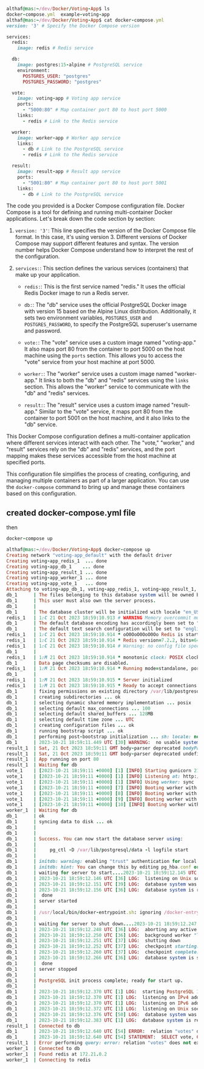 ```ruby
althaf@mas:~/dev/Docker/Voting-App$ ls
docker-compose.yml  example-voting-app
althaf@mas:~/dev/Docker/Voting-App$ cat docker-compose.yml 
version: '3' # Specify the Docker Compose version

services:
  redis:
    image: redis # Redis service

  db:
    image: postgres:15-alpine # PostgreSQL service
    environment:
      POSTGRES_USER: "postgres"
      POSTGRES_PASSWORD: "postgres"

  vote:
    image: voting-app # Voting app service
    ports:
      - "5000:80" # Map container port 80 to host port 5000
    links:
      - redis # Link to the Redis service

  worker:
    image: worker-app # Worker app service
    links:
      - db # Link to the PostgreSQL service
      - redis # Link to the Redis service

  result:
    image: result-app # Result app service
    ports:
      - "5001:80" # Map container port 80 to host port 5001
    links:
      - db # Link to the PostgreSQL service
```
The code you provided is a Docker Compose configuration file. Docker Compose is a tool for defining and running multi-container Docker applications. Let's break down the code section by section:

1. `version: '3'`: This line specifies the version of the Docker Compose file format. In this case, it's using version 3. Different versions of Docker Compose may support different features and syntax. The version number helps Docker Compose understand how to interpret the rest of the configuration.

2. `services:`: This section defines the various services (containers) that make up your application.

   - `redis:`: This is the first service named "redis." It uses the official Redis Docker image to run a Redis server.
   
   - `db:`: The "db" service uses the official PostgreSQL Docker image with version 15 based on the Alpine Linux distribution. Additionally, it sets two environment variables, `POSTGRES_USER` and `POSTGRES_PASSWORD`, to specify the PostgreSQL superuser's username and password.
   
   - `vote:`: The "vote" service uses a custom image named "voting-app." It also maps port 80 from the container to port 5000 on the host machine using the `ports` section. This allows you to access the "vote" service from your host machine at port 5000.
   
   - `worker:`: The "worker" service uses a custom image named "worker-app." It links to both the "db" and "redis" services using the `links` section. This allows the "worker" service to communicate with the "db" and "redis" services.
   
   - `result:`: The "result" service uses a custom image named "result-app." Similar to the "vote" service, it maps port 80 from the container to port 5001 on the host machine, and it also links to the "db" service.

This Docker Compose configuration defines a multi-container application where different services interact with each other. The "vote," "worker," and "result" services rely on the "db" and "redis" services, and the port mapping makes these services accessible from the host machine at specified ports.

This configuration file simplifies the process of creating, configuring, and managing multiple containers as part of a larger application. You can use the `docker-compose` command to bring up and manage these containers based on this configuration.
## created docker-compose.yml file

then
```ruby
docker-compose up
```

```ruby
althaf@mas:~/dev/Docker/Voting-App$ docker-compose up 
Creating network "voting-app_default" with the default driver
Creating voting-app_redis_1  ... done
Creating voting-app_db_1    ... done
Creating voting-app_result_1 ... done
Creating voting-app_worker_1 ... done
Creating voting-app_vote_1   ... done
Attaching to voting-app_db_1, voting-app_redis_1, voting-app_result_1, voting-app_vote_1, voting-app_worker_1
db_1      | The files belonging to this database system will be owned by user "postgres".
db_1      | This user must also own the server process.
db_1      | 
db_1      | The database cluster will be initialized with locale "en_US.utf8".
redis_1   | 1:C 21 Oct 2023 18:59:10.913 # WARNING Memory overcommit must be enabled! Without it, a background save or replication may fail under low memory condition. Being disabled, it can also cause failures without low memory condition, see https://github.com/jemalloc/jemalloc/issues/1328. To fix this issue add 'vm.overcommit_memory = 1' to /etc/sysctl.conf and then reboot or run the command 'sysctl vm.overcommit_memory=1' for this to take effect.
db_1      | The default database encoding has accordingly been set to "UTF8".
db_1      | The default text search configuration will be set to "english".
redis_1   | 1:C 21 Oct 2023 18:59:10.914 * oO0OoO0OoO0Oo Redis is starting oO0OoO0OoO0Oo
redis_1   | 1:C 21 Oct 2023 18:59:10.914 * Redis version=7.2.2, bits=64, commit=00000000, modified=0, pid=1, just started
redis_1   | 1:C 21 Oct 2023 18:59:10.914 # Warning: no config file specified, using the default config. In order to specify a config file use redis-server /path/to/redis.conf
db_1      | 
redis_1   | 1:M 21 Oct 2023 18:59:10.914 * monotonic clock: POSIX clock_gettime
db_1      | Data page checksums are disabled.
redis_1   | 1:M 21 Oct 2023 18:59:10.914 * Running mode=standalone, port=6379.
db_1      | 
redis_1   | 1:M 21 Oct 2023 18:59:10.915 * Server initialized
redis_1   | 1:M 21 Oct 2023 18:59:10.915 * Ready to accept connections tcp
db_1      | fixing permissions on existing directory /var/lib/postgresql/data ... ok
db_1      | creating subdirectories ... ok
db_1      | selecting dynamic shared memory implementation ... posix
db_1      | selecting default max_connections ... 100
db_1      | selecting default shared_buffers ... 128MB
db_1      | selecting default time zone ... UTC
db_1      | creating configuration files ... ok
db_1      | running bootstrap script ... ok
db_1      | performing post-bootstrap initialization ... sh: locale: not found
db_1      | 2023-10-21 18:59:11.449 UTC [30] WARNING:  no usable system locales were found
result_1  | Sat, 21 Oct 2023 18:59:11 GMT body-parser deprecated bodyParser: use individual json/urlencoded middlewares at server.js:73:9
result_1  | Sat, 21 Oct 2023 18:59:11 GMT body-parser deprecated undefined extended: provide extended option at ../node_modules/body-parser/index.js:104:29
result_1  | App running on port 80
result_1  | Waiting for db
vote_1    | [2023-10-21 18:59:11 +0000] [1] [INFO] Starting gunicorn 21.2.0
vote_1    | [2023-10-21 18:59:11 +0000] [1] [INFO] Listening at: http://0.0.0.0:80 (1)
vote_1    | [2023-10-21 18:59:11 +0000] [1] [INFO] Using worker: sync
vote_1    | [2023-10-21 18:59:11 +0000] [7] [INFO] Booting worker with pid: 7
vote_1    | [2023-10-21 18:59:11 +0000] [8] [INFO] Booting worker with pid: 8
vote_1    | [2023-10-21 18:59:11 +0000] [9] [INFO] Booting worker with pid: 9
vote_1    | [2023-10-21 18:59:11 +0000] [10] [INFO] Booting worker with pid: 10
worker_1  | Waiting for db
db_1      | ok
db_1      | syncing data to disk ... ok
db_1      | 
db_1      | 
db_1      | Success. You can now start the database server using:
db_1      | 
db_1      |     pg_ctl -D /var/lib/postgresql/data -l logfile start
db_1      | 
db_1      | initdb: warning: enabling "trust" authentication for local connections
db_1      | initdb: hint: You can change this by editing pg_hba.conf or using the option -A, or --auth-local and --auth-host, the next time you run initdb.
db_1      | waiting for server to start....2023-10-21 18:59:12.145 UTC [36] LOG:  starting PostgreSQL 15.4 on x86_64-pc-linux-musl, compiled by gcc (Alpine 12.2.1_git20220924-r10) 12.2.1 20220924, 64-bit
db_1      | 2023-10-21 18:59:12.146 UTC [36] LOG:  listening on Unix socket "/var/run/postgresql/.s.PGSQL.5432"
db_1      | 2023-10-21 18:59:12.151 UTC [39] LOG:  database system was shut down at 2023-10-21 18:59:12 UTC
db_1      | 2023-10-21 18:59:12.156 UTC [36] LOG:  database system is ready to accept connections
db_1      |  done
db_1      | server started
db_1      | 
db_1      | /usr/local/bin/docker-entrypoint.sh: ignoring /docker-entrypoint-initdb.d/*
db_1      | 
db_1      | waiting for server to shut down....2023-10-21 18:59:12.247 UTC [36] LOG:  received fast shutdown request
db_1      | 2023-10-21 18:59:12.248 UTC [36] LOG:  aborting any active transactions
db_1      | 2023-10-21 18:59:12.250 UTC [36] LOG:  background worker "logical replication launcher" (PID 42) exited with exit code 1
db_1      | 2023-10-21 18:59:12.251 UTC [37] LOG:  shutting down
db_1      | 2023-10-21 18:59:12.252 UTC [37] LOG:  checkpoint starting: shutdown immediate
db_1      | 2023-10-21 18:59:12.260 UTC [37] LOG:  checkpoint complete: wrote 3 buffers (0.0%); 0 WAL file(s) added, 0 removed, 0 recycled; write=0.002 s, sync=0.002 s, total=0.010 s; sync files=2, longest=0.001 s, average=0.001 s; distance=0 kB, estimate=0 kB
db_1      | 2023-10-21 18:59:12.266 UTC [36] LOG:  database system is shut down
db_1      |  done
db_1      | server stopped
db_1      | 
db_1      | PostgreSQL init process complete; ready for start up.
db_1      | 
db_1      | 2023-10-21 18:59:12.370 UTC [1] LOG:  starting PostgreSQL 15.4 on x86_64-pc-linux-musl, compiled by gcc (Alpine 12.2.1_git20220924-r10) 12.2.1 20220924, 64-bit
db_1      | 2023-10-21 18:59:12.370 UTC [1] LOG:  listening on IPv4 address "0.0.0.0", port 5432
db_1      | 2023-10-21 18:59:12.370 UTC [1] LOG:  listening on IPv6 address "::", port 5432
db_1      | 2023-10-21 18:59:12.372 UTC [1] LOG:  listening on Unix socket "/var/run/postgresql/.s.PGSQL.5432"
db_1      | 2023-10-21 18:59:12.376 UTC [50] LOG:  database system was shut down at 2023-10-21 18:59:12 UTC
db_1      | 2023-10-21 18:59:12.383 UTC [1] LOG:  database system is ready to accept connections
result_1  | Connected to db
db_1      | 2023-10-21 18:59:12.640 UTC [54] ERROR:  relation "votes" does not exist at character 38
db_1      | 2023-10-21 18:59:12.640 UTC [54] STATEMENT:  SELECT vote, COUNT(id) AS count FROM votes GROUP BY vote
result_1  | Error performing query: error: relation "votes" does not exist
worker_1  | Connected to db
worker_1  | Found redis at 172.21.0.2
worker_1  | Connecting to redis



```
